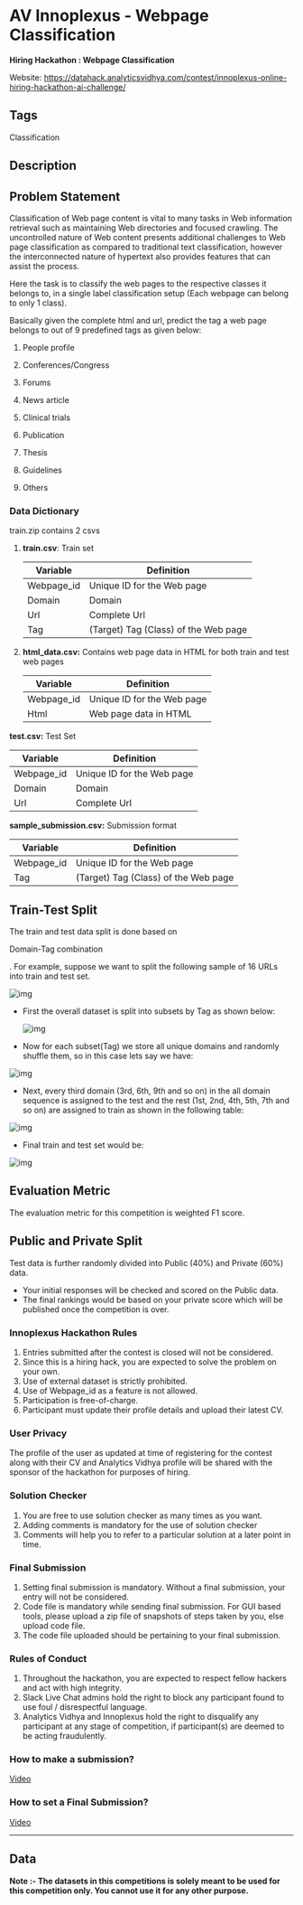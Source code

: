 # AV Innoplexus - Webpage Classification

**Hiring Hackathon : Webpage Classification** 

Website: https://datahack.analyticsvidhya.com/contest/innoplexus-online-hiring-hackathon-ai-challenge/ 



## Tags

Classification 



## Description

## Problem Statement

Classification of Web page content is vital to many tasks in Web information retrieval such as maintaining Web directories and focused crawling. The uncontrolled nature of Web content presents additional challenges to Web page classification as compared to traditional text classification, however the interconnected nature of hypertext also provides features that can assist the process.

Here the task is to classify the web pages to the respective classes it belongs to, in a single label classification setup (Each webpage can belong to only 1 class).

Basically given the complete html and url, predict the tag a web page belongs to out of 9 predefined tags as given below:

  1) People profile

  2) Conferences/Congress

  3) Forums

  4) News article

  5) Clinical trials

  6) Publication

  7) Thesis

  8) Guidelines

  9) Others

### Data Dictionary

train.zip contains 2 csvs

1. **train.csv**: Train set

   | **Variable** | **Definition**                       |
   | ------------ | ------------------------------------ |
   | Webpage_id   | Unique ID for the Web page           |
   | Domain       | Domain                               |
   | Url          | Complete Url                         |
   | Tag          | (Target) Tag (Class) of the Web page |

   

2. **html_data.csv:** Contains web page data in HTML for both train and test web pages

   | **Variable** | **Definition**             |
   | ------------ | -------------------------- |
   | Webpage_id   | Unique ID for the Web page |
   | Html         | Web page data in HTML      |

   

**test.csv:** Test Set

| **Variable** | **Definition**             |
| ------------ | -------------------------- |
| Webpage_id   | Unique ID for the Web page |
| Domain       | Domain                     |
| Url          | Complete Url               |

 

**sample_submission.csv:** Submission format

| **Variable** | **Definition**                       |
| ------------ | ------------------------------------ |
| Webpage_id   | Unique ID for the Web page           |
| Tag          | (Target) Tag (Class) of the Web page |



## **Train-Test Split** 

The tr­­ain and test data split is done based on 

Domain-Tag combination

. For example, suppose we want to split the following sample of 16 URLs into train and test set.

 

![img](images/image1_inno.jpg)

 

- First the overall dataset is split into subsets by Tag as shown below:

  ![img](images/image2_inno.jpg) 

- Now for each subset(Tag) we store all unique domains and randomly shuffle them, so in this case lets say we have:

![img](images/image3_inno.jpg)

 

- Next, every third domain (3rd, 6th, 9th and so on) in the all domain sequence is assigned to the test and the rest (1st, 2nd, 4th, 5th, 7th and so on) are assigned to train as shown in the following table:

 ![img](images/image4_inno.jpg) 

- Final train and test set would be:

![img](images/image5_inno.jpg)

 

## **Evaluation Metric**

The evaluation metric for this competition is weighted F1 score.

 

## **Public and Private Split**

Test data is further randomly divided into Public (40%) and Private (60%) data.

- Your initial responses will be checked and scored on the Public data.
- The final rankings would be based on your private score which will be published once the competition is over.



### Innoplexus Hackathon Rules

1. Entries submitted after the contest is closed will not be considered.
2. Since this is a hiring hack, you are expected to solve the problem on your own.
3. Use of external dataset is strictly prohibited.
4. Use of Webpage_id as a feature is not allowed.
5. Participation is free-of-charge.
6. Participant must update their profile details and upload their latest CV.

### User Privacy

The profile of the user as updated at time of registering for the contest along with their CV and Analytics Vidhya profile will be shared with the sponsor of the hackathon for purposes of hiring.

### Solution Checker

1. You are free to use solution checker as many times as you want.
2. Adding comments is mandatory for the use of solution checker
3. Comments will help you to refer to a particular solution at a later point in time.

### Final Submission

1. Setting final submission is mandatory. Without a final submission, your entry will not be considered.
2. Code file is mandatory while sending final submission. For GUI based tools, please upload a zip file of snapshots of steps taken by you, else upload code file.
3. The code file uploaded should be pertaining to your final submission.

### Rules of Conduct

1. Throughout the hackathon, you are expected to respect fellow hackers and act with high integrity.
2. Slack Live Chat admins hold the right to block any participant found to use foul / disrespectful language.
3. Analytics Vidhya and Innoplexus hold the right to disqualify any participant at any stage of competition, if participant(s) are deemed to be acting fraudulently. 

### How to make a submission?

[Video](https://youtu.be/uhAqZTRP9zY)

### How to set a Final Submission?

[Video](https://youtu.be/QiLs6dmwL2g)

------

## Data

**Note :- The datasets in this competitions is solely meant to be used for this competition only. You cannot use it for any other purpose.**

